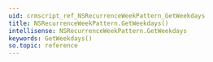 ```yaml
---
uid: crmscript_ref_NSRecurrenceWeekPattern_GetWeekdays
title: NSRecurrenceWeekPattern.GetWeekdays()
intellisense: NSRecurrenceWeekPattern.GetWeekdays
keywords: GetWeekdays()
so.topic: reference
---
```






